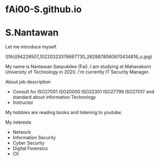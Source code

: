 # fAi00-S.github.io
<h1> S.Nantawan</h1>
<p> Let me introduce myself. </p>
![fAi](94228507_10220323378667730_2628878060870434816_o.jpg)
<p> My name is Nantawan Sanpukdee (Fai). I am studying at Mahanakorn University of Technology in 2020. I'm currently IT Security Manager. </p>
<p>About job description</p>
<ul>
<li>Consult for ISO27001 ISO20000 ISO22301 ISO27799 ISO27017 and standard about information Technology</li>
<li>Instructor</li>
</ul>
<p>My hobbies are reading books and listening to youtube. </p>
<p>My interests</p>
<ul>
<li>Network</li>
<li>Information Security</li>
<li>Cyber Security</li>
<li>Digital Forensics</li>
<li>CII</li>
</ul>



